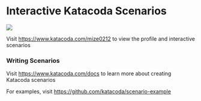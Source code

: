 # Interactive Katacoda Scenarios

[![](http://shields.katacoda.com/katacoda/mize0212/count.svg)](https://www.katacoda.com/mize0212 "Get your profile on Katacoda.com")

Visit https://www.katacoda.com/mize0212 to view the profile and interactive scenarios

### Writing Scenarios
Visit https://www.katacoda.com/docs to learn more about creating Katacoda scenarios

For examples, visit https://github.com/katacoda/scenario-example
